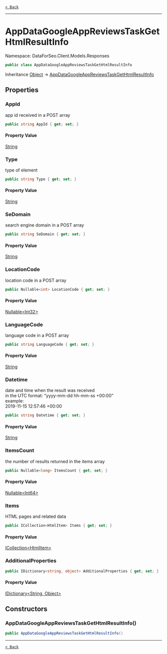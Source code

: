 [`< Back`](./)

---

# AppDataGoogleAppReviewsTaskGetHtmlResultInfo

Namespace: DataForSeo.Client.Models.Responses

```csharp
public class AppDataGoogleAppReviewsTaskGetHtmlResultInfo
```

Inheritance [Object](https://docs.microsoft.com/en-us/dotnet/api/system.object) → [AppDataGoogleAppReviewsTaskGetHtmlResultInfo](./dataforseo.client.models.responses.appdatagoogleappreviewstaskgethtmlresultinfo)

## Properties

### **AppId**

app id received in a POST array

```csharp
public string AppId { get; set; }
```

#### Property Value

[String](https://docs.microsoft.com/en-us/dotnet/api/system.string)<br>

### **Type**

type of element

```csharp
public string Type { get; set; }
```

#### Property Value

[String](https://docs.microsoft.com/en-us/dotnet/api/system.string)<br>

### **SeDomain**

search engine domain in a POST array

```csharp
public string SeDomain { get; set; }
```

#### Property Value

[String](https://docs.microsoft.com/en-us/dotnet/api/system.string)<br>

### **LocationCode**

location code in a POST array

```csharp
public Nullable<int> LocationCode { get; set; }
```

#### Property Value

[Nullable&lt;Int32&gt;](https://docs.microsoft.com/en-us/dotnet/api/system.nullable-1)<br>

### **LanguageCode**

language code in a POST array

```csharp
public string LanguageCode { get; set; }
```

#### Property Value

[String](https://docs.microsoft.com/en-us/dotnet/api/system.string)<br>

### **Datetime**

date and time when the result was received
 <br>in the UTC format: “yyyy-mm-dd hh-mm-ss +00:00”
 <br>example:
 <br>2019-11-15 12:57:46 +00:00

```csharp
public string Datetime { get; set; }
```

#### Property Value

[String](https://docs.microsoft.com/en-us/dotnet/api/system.string)<br>

### **ItemsCount**

the number of results returned in the items array

```csharp
public Nullable<long> ItemsCount { get; set; }
```

#### Property Value

[Nullable&lt;Int64&gt;](https://docs.microsoft.com/en-us/dotnet/api/system.nullable-1)<br>

### **Items**

HTML pages and related data

```csharp
public ICollection<HtmlItem> Items { get; set; }
```

#### Property Value

[ICollection&lt;HtmlItem&gt;](./dataforseo.client.models.htmlitem)<br>

### **AdditionalProperties**

```csharp
public IDictionary<string, object> AdditionalProperties { get; set; }
```

#### Property Value

[IDictionary&lt;String, Object&gt;](https://docs.microsoft.com/en-us/dotnet/api/system.collections.generic.idictionary-2)<br>

## Constructors

### **AppDataGoogleAppReviewsTaskGetHtmlResultInfo()**

```csharp
public AppDataGoogleAppReviewsTaskGetHtmlResultInfo()
```

---

[`< Back`](./)
